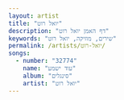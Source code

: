 ```yaml
---
layout: artist
title: "יואל רוט"
description: "דף האמן יואל רוט"
keywords: "שירים, מוזיקה, יואל רוט"
permalink: /artists/יואל-רוט/
songs:
  - number: "32774"
    name: "עוד ישמע"
    album: "סינגלים"
    artist: "יואל רוט"
---
```

